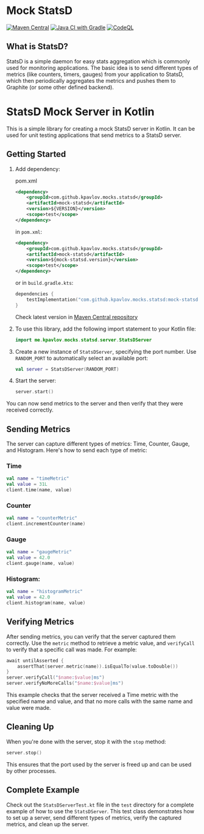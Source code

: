 # Mock StatsD

[![Maven Central](https://img.shields.io/maven-central/v/com.github.kpavlov.mocks.statsd/mock-statsd)](https://search.maven.org/#search%7Cgav%7C1%7Cg%3A"com.github.kpavlov.mocks.statsd"%20AND%20a%3A"mock-statsd")
[![Java CI with Gradle](https://github.com/kpavlov/mock-statsd/actions/workflows/gradle.yml/badge.svg)](https://github.com/kpavlov/mock-statsd/actions/workflows/gradle.yml)
[![CodeQL](https://github.com/kpavlov/mock-statsd/actions/workflows/codeql.yml/badge.svg)](https://github.com/kpavlov/mock-statsd/actions/workflows/codeql.yml)

## What is StatsD?

StatsD is a simple daemon for easy stats aggregation which is commonly used for monitoring applications. The basic idea is to send different types of metrics (like counters, timers, gauges) from your application to StatsD, which then periodically aggregates the metrics and pushes them to Graphite (or some other defined backend).

# StatsD Mock Server in Kotlin

This is a simple library for creating a mock StatsD server in Kotlin. It can be used for unit testing applications that send metrics to a StatsD server.

## Getting Started

1. Add dependency:

    pom.xml
    ```xml
    <dependency>
        <groupId>com.github.kpavlov.mocks.statsd</groupId>
        <artifactId>mock-statsd</artifactId>
        <version>${VERSION}</version>
        <scope>test</scope>
    </dependency>
    ```

   in `pom.xml`:
    ```xml
    <dependency>
        <groupId>com.github.kpavlov.mocks.statsd</groupId>
        <artifactId>mock-statsd</artifactId>
        <version>${mock-statsd.version}</version>
        <scope>test</scope>
    </dependency>
    ```

    or in `build.gradle.kts`:
    ```kotlin
    dependencies {
        testImplementation("com.github.kpavlov.mocks.statsd:mock-statsd:$mockStatsdVersion")
    }
    ```

    Check latest version in [Maven Central repository](https://central.sonatype.com/artifact/com.github.kpavlov.mocks.statsd/mock-statsd)

2. To use this library, add the following import statement to your Kotlin file:

    ```kotlin
    import me.kpavlov.mocks.statsd.server.StatsDServer
    ```

3. Create a new instance of `StatsDServer`, specifying the port number. Use `RANDOM_PORT` to automatically select an available port:

    ```kotlin
    val server = StatsDServer(RANDOM_PORT)
    ```

4. Start the server:

    ```kotlin
    server.start()
    ```

You can now send metrics to the server and then verify that they were received correctly.

## Sending Metrics

The server can capture different types of metrics: Time, Counter, Gauge, and Histogram. Here's how to send each type of metric:

### Time

```kotlin
val name = "timeMetric"
val value = 31L
client.time(name, value)
```

### Counter

```kotlin
val name = "counterMetric"
client.incrementCounter(name)
```

### Gauge

```kotlin
val name = "gaugeMetric"
val value = 42.0
client.gauge(name, value)
```

### Histogram:

```kotlin
val name = "histogramMetric"
val value = 42.0
client.histogram(name, value)
```

## Verifying Metrics

After sending metrics, you can verify that the server captured them correctly. Use the `metric` method to retrieve a metric value, and `verifyCall` to verify that a specific call was made. For example:

```kotlin
await untilAsserted {
    assertThat(server.metric(name)).isEqualTo(value.toDouble())
}
server.verifyCall("$name:$value|ms")
server.verifyNoMoreCalls("$name:$value|ms")
```

This example checks that the server received a Time metric with the specified name and value, and that no more calls with the same name and value were made.

## Cleaning Up

When you're done with the server, stop it with the `stop` method:

```kotlin
server.stop()
```

This ensures that the port used by the server is freed up and can be used by other processes.

## Complete Example

Check out the `StatsDServerTest.kt` file in the `test` directory for a complete example of how to use the `StatsDServer`. This test class demonstrates how to set up a server, send different types of metrics, verify the captured metrics, and clean up the server.
